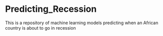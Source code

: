 # Predicting_Recession
This is a repository of machine learning models predicting when an African country is about to go in recession
